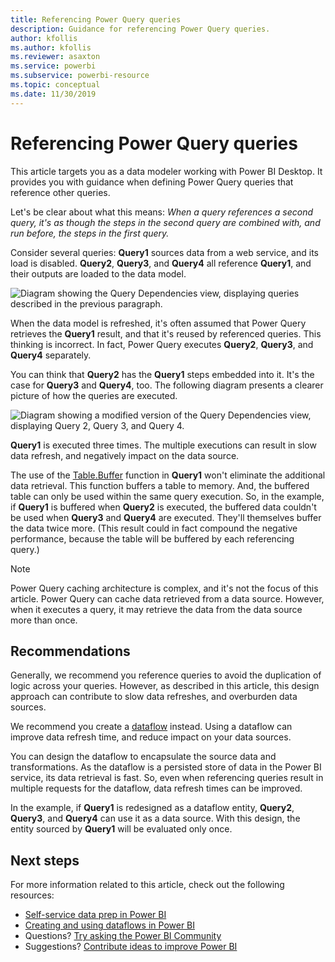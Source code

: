 ```yaml
---
title: Referencing Power Query queries
description: Guidance for referencing Power Query queries.
author: kfollis
ms.author: kfollis
ms.reviewer: asaxton
ms.service: powerbi
ms.subservice: powerbi-resource
ms.topic: conceptual
ms.date: 11/30/2019
---
```


# Referencing Power Query queries

This article targets you as a data modeler working with Power BI Desktop. It provides you with guidance when defining Power Query queries that reference other queries.

Let's be clear about what this means: _When a query references a second query, it's as though the steps in the second query are combined with, and run before, the steps in the first query._

Consider several queries: **Query1** sources data from a web service, and its load is disabled. **Query2**, **Query3**, and **Query4** all reference **Query1**, and their outputs are loaded to the data model.

![Diagram showing the Query Dependencies view, displaying queries described in the previous paragraph.](media/power-query-referenced-queries/query-dependencies-web-service.png)

When the data model is refreshed, it's often assumed that Power Query retrieves the **Query1** result, and that it's reused by referenced queries. This thinking is incorrect. In fact, Power Query executes **Query2**, **Query3**, and **Query4** separately.

You can think that **Query2** has the **Query1** steps embedded into it. It's the case for **Query3** and **Query4**, too. The following diagram presents a clearer picture of how the queries are executed.

![Diagram showing a modified version of the Query Dependencies view, displaying Query 2, Query 3, and Query 4.](media/power-query-referenced-queries/query-dependencies-web-service-concept.png)

**Query1** is executed three times. The multiple executions can result in slow data refresh, and negatively impact on the data source.

The use of the [Table.Buffer](/powerquery-m/table-buffer) function in **Query1** won't eliminate the additional data retrieval. This function buffers a table to memory. And, the buffered table can only be used within the same query execution. So, in the example, if **Query1** is buffered when **Query2** is executed, the buffered data couldn't be used when **Query3** and **Query4** are executed. They'll themselves buffer the data twice more. (This result could in fact compound the negative performance, because the table will be buffered by each referencing query.)

> [!NOTE]
> Power Query caching architecture is complex, and it's not the focus of this article. Power Query can cache data retrieved from a data source. However, when it executes a query, it may retrieve the data from the data source more than once.

## Recommendations

Generally, we recommend you reference queries to avoid the duplication of logic across your queries. However, as described in this article, this design approach can contribute to slow data refreshes, and overburden data sources.

We recommend you create a [dataflow](../transform-model/dataflows/dataflows-introduction-self-service.md) instead. Using a dataflow can improve data refresh time, and reduce impact on your data sources.

You can design the dataflow to encapsulate the source data and transformations. As the dataflow is a persisted store of data in the Power BI service, its data retrieval is fast. So, even when referencing queries result in multiple requests for the dataflow, data refresh times can be improved.

In the example, if **Query1** is redesigned as a dataflow entity, **Query2**, **Query3**, and **Query4** can use it as a data source. With this design, the entity sourced by **Query1** will be evaluated only once.

## Next steps

For more information related to this article, check out the following resources:

- [Self-service data prep in Power BI](../transform-model/dataflows/dataflows-introduction-self-service.md)
- [Creating and using dataflows in Power BI](../transform-model/dataflows/dataflows-create.md)
- Questions? [Try asking the Power BI Community](https://community.powerbi.com/)
- Suggestions? [Contribute ideas to improve Power BI](https://ideas.powerbi.com/)
